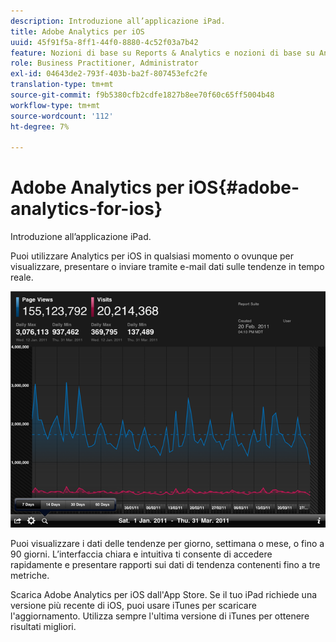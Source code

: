 ```yaml
---
description: Introduzione all’applicazione iPad.
title: Adobe Analytics per iOS
uuid: 45f91f5a-8ff1-44f0-8880-4c52f03a7b42
feature: Nozioni di base su Reports & Analytics e nozioni di base su Analytics
role: Business Practitioner, Administrator
exl-id: 04643de2-793f-403b-ba2f-807453efc2fe
translation-type: tm+mt
source-git-commit: f9b5380cfb2cdfe1827b8ee70f60c65ff5004b48
workflow-type: tm+mt
source-wordcount: '112'
ht-degree: 7%

---
```


# Adobe Analytics per iOS{#adobe-analytics-for-ios}

Introduzione all’applicazione iPad.

Puoi utilizzare Analytics per iOS in qualsiasi momento o ovunque per visualizzare, presentare o inviare tramite e-mail dati sulle tendenze in tempo reale.

![](assets/ipad.png)

Puoi visualizzare i dati delle tendenze per giorno, settimana o mese, o fino a 90 giorni. L’interfaccia chiara e intuitiva ti consente di accedere rapidamente e presentare rapporti sui dati di tendenza contenenti fino a tre metriche.

Scarica Adobe Analytics per iOS dall&#39;App Store. Se il tuo iPad richiede una versione più recente di iOS, puoi usare iTunes per scaricare l&#39;aggiornamento. Utilizza sempre l&#39;ultima versione di iTunes per ottenere risultati migliori.

